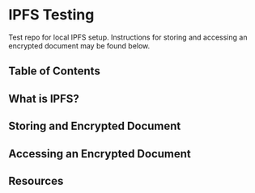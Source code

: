 # IPFS Testing

Test repo for local IPFS setup. Instructions for storing and accessing an encrypted document may be found below.

## Table of Contents

## What is IPFS?

## Storing and Encrypted Document

## Accessing an Encrypted Document

## Resources
